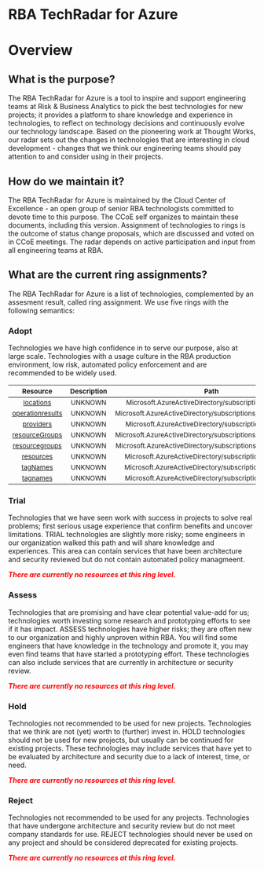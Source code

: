 
RBA TechRadar for Azure
=======================

# Overview

## What is the purpose?


The RBA TechRadar for Azure is a tool to inspire and support engineering teams at Risk & Business Analytics to pick the best technologies for new projects; it provides a platform to share knowledge and experience in technologies, to reflect on technology decisions and continuously evolve our technology landscape.  Based on the pioneering work at Thought Works, our radar sets out the changes in technologies that are interesting in cloud development - changes that we think our engineering teams should pay attention to and consider using in their projects.
## How do we maintain it?


The RBA TechRadar for Azure is maintained by the Cloud Center of Excellence - an open group of senior RBA technologists committed to devote time to this purpose.  The CCoE self organizes to maintain these documents, including this version.  Assignment of technologies to rings is the outcome of status change proposals, which are discussed and voted on in CCoE meetings.  The radar depends on active participation and input from all engineering teams at RBA.
## What are the current ring assignments?


The RBA TechRadar for Azure is a list of technologies, complemented by an assesment result, called ring assignment.  We use five rings with the following semantics:
### Adopt


Technologies we have high confidence in to serve our purpose, also at large scale.  Technologies with a usage culture in the RBA production environment, low risk, automated policy enforcement and are recommended to be widely used.  

|<sub>Resource</sub>|<sub>Description</sub>|<sub>Path</sub>|<sub>Status</sub>|
| :---: | :---: | :---: | :---: |
|<sub>[locations](https://github.com/openrba/python-azure-techradar/tree/master/Microsoft.AzureActiveDirectory/subscriptions/locations)</sub>|<sub>UNKNOWN</sub>|<sub>Microsoft.AzureActiveDirectory/subscriptions/locations</sub>|<sub>ADOPT</sub>|
|<sub>[operationresults](https://github.com/openrba/python-azure-techradar/tree/master/Microsoft.AzureActiveDirectory/subscriptions/operationresults)</sub>|<sub>UNKNOWN</sub>|<sub>Microsoft.AzureActiveDirectory/subscriptions/operationresults</sub>|<sub>ADOPT</sub>|
|<sub>[providers](https://github.com/openrba/python-azure-techradar/tree/master/Microsoft.AzureActiveDirectory/subscriptions/providers)</sub>|<sub>UNKNOWN</sub>|<sub>Microsoft.AzureActiveDirectory/subscriptions/providers</sub>|<sub>ADOPT</sub>|
|<sub>[resourceGroups](https://github.com/openrba/python-azure-techradar/tree/master/Microsoft.AzureActiveDirectory/subscriptions/resourceGroups)</sub>|<sub>UNKNOWN</sub>|<sub>Microsoft.AzureActiveDirectory/subscriptions/resourceGroups</sub>|<sub>ADOPT</sub>|
|<sub>[resourcegroups](https://github.com/openrba/python-azure-techradar/tree/master/Microsoft.AzureActiveDirectory/subscriptions/resourcegroups)</sub>|<sub>UNKNOWN</sub>|<sub>Microsoft.AzureActiveDirectory/subscriptions/resourcegroups</sub>|<sub>ADOPT</sub>|
|<sub>[resources](https://github.com/openrba/python-azure-techradar/tree/master/Microsoft.AzureActiveDirectory/subscriptions/resources)</sub>|<sub>UNKNOWN</sub>|<sub>Microsoft.AzureActiveDirectory/subscriptions/resources</sub>|<sub>ADOPT</sub>|
|<sub>[tagNames](https://github.com/openrba/python-azure-techradar/tree/master/Microsoft.AzureActiveDirectory/subscriptions/tagNames)</sub>|<sub>UNKNOWN</sub>|<sub>Microsoft.AzureActiveDirectory/subscriptions/tagNames</sub>|<sub>ADOPT</sub>|
|<sub>[tagnames](https://github.com/openrba/python-azure-techradar/tree/master/Microsoft.AzureActiveDirectory/subscriptions/tagnames)</sub>|<sub>UNKNOWN</sub>|<sub>Microsoft.AzureActiveDirectory/subscriptions/tagnames</sub>|<sub>ADOPT</sub>|

### Trial


Technologies that we have seen work with success in projects to solve real problems;  first serious usage experience that confirm benefits and uncover limitations.  TRIAL technologies are slightly more risky; some engineers in our organization walked this path and will share knowledge and experiences.  This area can contain services that have been architecture and security reviewed but do not contain automated policy managmeent.  
  
***<font color="red"> There are currently no resources at this ring level. </font>***
### Assess


Technologies that are promising and have clear potential value-add for us; technologies worth investing some research and prototyping efforts to see if it has impact.  ASSESS technologies have higher risks;  they are often new to our organization and highly unproven within RBA.  You will find some engineers that have knowledge in the technology and promote it, you may even find teams that have started a prototyping effort.  These technologies can also include services that are currently in architecture or security review.  
  
***<font color="red"> There are currently no resources at this ring level. </font>***
### Hold


Technologies not recommended to be used for new projects. Technologies that we think are not (yet) worth to (further) invest in.  HOLD technologies should not be used for new projects, but usually can be continued for existing projects.  These technologies may include services that have yet to be evaluated by architecture and security due to a lack of interest, time, or need.  
  
***<font color="red"> There are currently no resources at this ring level. </font>***
### Reject


Technologies not recommended to be used for any projects. Technologies that have undergone architecture and security review but do not meet company standards for use.  REJECT technologies should never be used on any project and should be considered deprecated for existing projects.  
  
***<font color="red"> There are currently no resources at this ring level. </font>***
